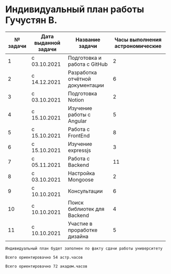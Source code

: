 # Индивидуальный план работы Гучустян В.

|№ задачи   | Дата выданной задачи  | Название задачи  | Часы выполнения астрономические |
| ------------ | ------------ | ------------ |---------------------------------|
| 1 | с 03.10.2021 | Подготовка и работа с GitHub | 2                               |
| 2 | с 14.12.2021 | Разработка отчётной документации | 6                               |
| 3 | с 03.10.2021 | Подготовка Notion | 2                               |
| 4 | с 15.10.2021 | Изучение работы с Angular | 5                               |
| 5 | с 15.10.2021 | Работа с FrontEnd | 8                               |
| 6 | с 15.10.2021 | Изучение expressjs | 3                               |
| 7 | с 05.11.2021 | Работа с Backend | 11                              |
| 8 | с 03.10.2021 | Настройка Mongoose | 2                               |
| 9 | с 10.10.2021 | Консультации | 6                               |
| 10 | с 10.10.2021 | Поиск библиотек для Backend  | 4                               |
| 11 | с 10.10.2021 | Участие в проработке дизайна | 5                               |



`Индивидуальный план будет заполнен по факту сдачи работы университету`

`Всего ориентировачно 54 астр.часов `

`Всего ориентировачно 72 академ.часов `
